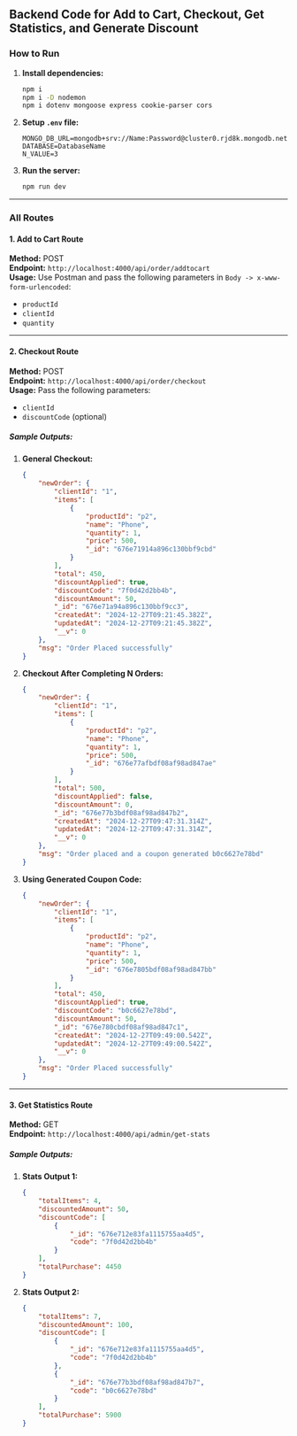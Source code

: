 ## Backend Code for Add to Cart, Checkout, Get Statistics, and Generate Discount

### How to Run
1. **Install dependencies:**
    ```bash
    npm i
    npm i -D nodemon
    npm i dotenv mongoose express cookie-parser cors
    ```
2. **Setup `.env` file:**
    ```plaintext
    MONGO_DB_URL=mongodb+srv://Name:Password@cluster0.rjd8k.mongodb.net
    DATABASE=DatabaseName
    N_VALUE=3
    ```
3. **Run the server:**
    ```bash
    npm run dev
    ```

---

### All Routes

#### 1. Add to Cart Route
**Method:** POST  
**Endpoint:** `http://localhost:4000/api/order/addtocart`  
**Usage:** Use Postman and pass the following parameters in `Body -> x-www-form-urlencoded`:
   - `productId`
   - `clientId`
   - `quantity`

---

#### 2. Checkout Route
**Method:** POST  
**Endpoint:** `http://localhost:4000/api/order/checkout`  
**Usage:** Pass the following parameters:
   - `clientId`
   - `discountCode` (optional)

##### Sample Outputs:
1. **General Checkout:**
   ```json
   {
       "newOrder": {
           "clientId": "1",
           "items": [
               {
                   "productId": "p2",
                   "name": "Phone",
                   "quantity": 1,
                   "price": 500,
                   "_id": "676e71914a896c130bbf9cbd"
               }
           ],
           "total": 450,
           "discountApplied": true,
           "discountCode": "7f0d42d2bb4b",
           "discountAmount": 50,
           "_id": "676e71a94a896c130bbf9cc3",
           "createdAt": "2024-12-27T09:21:45.382Z",
           "updatedAt": "2024-12-27T09:21:45.382Z",
           "__v": 0
       },
       "msg": "Order Placed successfully"
   }
   ```

2. **Checkout After Completing N Orders:**
   ```json
   {
       "newOrder": {
           "clientId": "1",
           "items": [
               {
                   "productId": "p2",
                   "name": "Phone",
                   "quantity": 1,
                   "price": 500,
                   "_id": "676e77afbdf08af98ad847ae"
               }
           ],
           "total": 500,
           "discountApplied": false,
           "discountAmount": 0,
           "_id": "676e77b3bdf08af98ad847b2",
           "createdAt": "2024-12-27T09:47:31.314Z",
           "updatedAt": "2024-12-27T09:47:31.314Z",
           "__v": 0
       },
       "msg": "Order placed and a coupon generated b0c6627e78bd"
   }
   ```

3. **Using Generated Coupon Code:**
   ```json
   {
       "newOrder": {
           "clientId": "1",
           "items": [
               {
                   "productId": "p2",
                   "name": "Phone",
                   "quantity": 1,
                   "price": 500,
                   "_id": "676e7805bdf08af98ad847bb"
               }
           ],
           "total": 450,
           "discountApplied": true,
           "discountCode": "b0c6627e78bd",
           "discountAmount": 50,
           "_id": "676e780cbdf08af98ad847c1",
           "createdAt": "2024-12-27T09:49:00.542Z",
           "updatedAt": "2024-12-27T09:49:00.542Z",
           "__v": 0
       },
       "msg": "Order Placed successfully"
   }
   ```

---

#### 3. Get Statistics Route
**Method:** GET  
**Endpoint:** `http://localhost:4000/api/admin/get-stats`

##### Sample Outputs:
1. **Stats Output 1:**
   ```json
   {
       "totalItems": 4,
       "discountedAmount": 50,
       "discountCode": [
           {
               "_id": "676e712e83fa1115755aa4d5",
               "code": "7f0d42d2bb4b"
           }
       ],
       "totalPurchase": 4450
   }
   ```

2. **Stats Output 2:**
   ```json
   {
       "totalItems": 7,
       "discountedAmount": 100,
       "discountCode": [
           {
               "_id": "676e712e83fa1115755aa4d5",
               "code": "7f0d42d2bb4b"
           },
           {
               "_id": "676e77b3bdf08af98ad847b7",
               "code": "b0c6627e78bd"
           }
       ],
       "totalPurchase": 5900
   }
   ```

